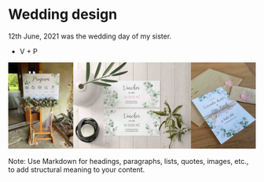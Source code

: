 # Wedding design

12th June, 2021 was the wedding day of my sister.

- V + P

![Alt text description.](kolaz.jpg)

Note: Use Markdown for headings, paragraphs, lists, quotes, images, etc., to add structural meaning to your content.

